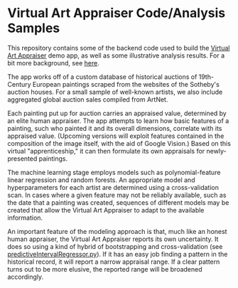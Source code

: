 # Virtual Art Appraiser Code/Analysis Samples

This repository contains some of the backend code used to build the [Virtual Art Appraiser](https://virtual-appraiser.herokuapp.com/) demo app, as well as some illustrative analysis results. For a bit more background, see [here](https://virtual-appraiser.herokuapp.com/about).

The app works off of a custom database of historical auctions of 19th-Century European paintings scraped from the websites of the Sotheby's auction houses. For a small sample of well-known artists, we also include aggregated global auction sales compiled from ArtNet.

Each painting put up for auction carries an appraised value, determined by an elite human appraiser. The app attempts to learn how basic features of a painting, such who painted it and its overall dimensions, correlate with its appraised value. (Upcoming versions will exploit features contained in the composition of the image itself, with the aid of Google Vision.) Based on this virtual "apprenticeship," it can then formulate its own appraisals for newly-presented paintings.

The machine learning stage employs models such as polynomial-feature linear regression and random forests. An appropriate model and hyperparameters for each artist are determined using a cross-validation scan. In cases where a given feature may not be reliably available, such as the date that a painting was created, sequences of different models may be created that allow the Virtual Art Appraiser to adapt to the available information.

An important feature of the modeling approach is that, much like an honest human appraiser, the Virtual Art Appraiser reports its own uncertainty. It does so using a kind of hybrid of bootstrapping and cross-validation (see [predictiveIntervalRegressor.py](predictiveIntervalRegressor.py)). If it has an easy job finding a pattern in the historical record, it will report a narrow appraisal range. If a clear pattern turns out to be more elusive, the reported range will be broadened accordingly.

